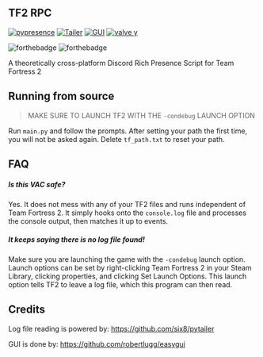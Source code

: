 TF2 RPC
---
[![pypresence](https://img.shields.io/badge/RPC-PyPresence-informational)](https://github.com/qwertyquerty/pypresence)
[![Tailer](https://img.shields.io/badge/Log%20Reader-Tailer-informational)](https://github.com/six8/pytailer)
[![GUI](https://img.shields.io/badge/GUI-easygui-informational)](https://img.shields.io/badge/GUI-easygui-informational)
[![valve y](https://img.shields.io/badge/Heavy%20Update-Never-critical)](https://www.youtube.com/watch?v=oiuyhxp4w9I)


![forthebadge](https://forthebadge.com/images/badges/60-percent-of-the-time-works-every-time.svg)
![forthebadge](https://forthebadge.com/images/badges/made-with-python.svg)

A theoretically cross-platform Discord Rich Presence Script for Team Fortress 2


Running from source
---
> MAKE SURE TO LAUNCH TF2 WITH THE `-condebug` LAUNCH OPTION

Run `main.py` and follow the prompts.
After setting your path the first time, you will not be asked again.
Delete `tf_path.txt` to reset your path.




FAQ
---

##### Is this VAC safe?

Yes. It does not mess with any of your TF2 files and runs independent of Team Fortress 2. It simply hooks onto the `console.log` file and processes the console output, then matches it up to events.

##### It keeps saying there is no log file found!

Make sure you are launching the game with the `-condebug` launch option. Launch options can be set by right-clicking Team Fortress 2 in your Steam Library, clicking properties, and clicking Set Launch Options. This launch option tells TF2 to leave a log file, which this program can then read.




Credits
---

Log file reading is powered by:
https://github.com/six8/pytailer

GUI is done by:
https://github.com/robertlugg/easygui

